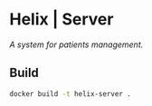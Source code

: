 # Helix | Server

*A system for patients management.*

## Build

```bash
docker build -t helix-server .
```
